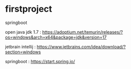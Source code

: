 # firstproject
springboot

open java jdk 1.7 : https://adoptium.net/temurin/releases/?os=windows&arch=x64&package=jdk&version=17

jetbrain intellij : https://www.jetbrains.com/idea/download/?section=windows

springboot : https://start.spring.io/